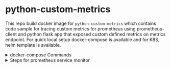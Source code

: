 # python-custom-metrics
This repo build docker image for `python-custom-metrics` which contains code sample for tracing custom metrics for prometheus using prometheus-client and python flask app that exposed custom defined metrics on metrics endpoint. For quick local setup docker-compose is available and for K8S, helm template is available.


<details>
<summary> docker-compose Commands </summary>
<hr>

Docker-compose contains:
* prometheus
* grafana
* python-app
* grafana-dashboard

## Commands:
#### build python app<br>
`docker-compose build python-app`<br>

#### run all containers<br>
`docker-compose up`<br>

#### stop containers
`docker-compose down`<br>

#### running containers<br>
`docker-compose ps` 

</hr>
</details>


<details>
<summary>Steps for prometheus service monitor</summary>
<hr>

 #### Step 1: Get the details (NAMESPACE, NAME) for existing running prometheus stack:
 `kubectl get prometheus -A`

 #### Step 2: Get the labels needed for ServiceMonitor:
 `kubectl get prometheus -n <NAMESPACE> <NAME> -o=jsonpath='{.spec.serviceMonitorSelector}'`

 Output:
 `{"matchLabels":{"release":"kube-prometheus-stack"}}`

 #### Step 3: Make sure the metrics endpoint service is running. 

 #### Step 4: Create service monitor:
  * Update the namespace under metadata from Step 1 output.
  * Add the prometheus labels from above command output (release:kube-prometheus-stack) under metadata > labels
  * Update endpoints path (if different than metrics)
  * Update the custom metrics service namespace under namespaceSelector.matchNames  

 Sample service monitor template:
```
apiVersion: monitoring.coreos.com/v1
kind: ServiceMonitor
metadata:
  labels:
    release: kube-prometheus-stack
  name: python-custom-metrics-sm
  namespace: monitoring
spec:
  endpoints:
  - path: /metrics
    port: metrics
    interval: 60s
  namespaceSelector:
    matchNames:
    - databricks-cd
  selector:
    matchLabels:
      run: python-custom-metrics
 ```

</hr>
</details>